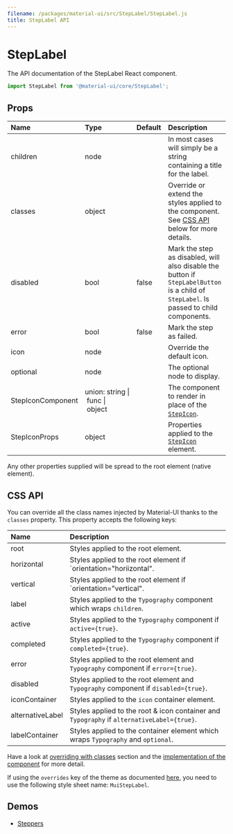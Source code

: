 ```yaml
---
filename: /packages/material-ui/src/StepLabel/StepLabel.js
title: StepLabel API
---
```


<!--- This documentation is automatically generated, do not try to edit it. -->

# StepLabel

<p class="description">The API documentation of the StepLabel React component.</p>

```js
import StepLabel from '@material-ui/core/StepLabel';
```



## Props

| Name | Type | Default | Description |
|:-----|:-----|:--------|:------------|
| <span class="prop-name">children</span> | <span class="prop-type">node |   | In most cases will simply be a string containing a title for the label. |
| <span class="prop-name">classes</span> | <span class="prop-type">object |   | Override or extend the styles applied to the component. See [CSS API](#css-api) below for more details. |
| <span class="prop-name">disabled</span> | <span class="prop-type">bool | <span class="prop-default">false</span> | Mark the step as disabled, will also disable the button if `StepLabelButton` is a child of `StepLabel`. Is passed to child components. |
| <span class="prop-name">error</span> | <span class="prop-type">bool | <span class="prop-default">false</span> | Mark the step as failed. |
| <span class="prop-name">icon</span> | <span class="prop-type">node |   | Override the default icon. |
| <span class="prop-name">optional</span> | <span class="prop-type">node |   | The optional node to display. |
| <span class="prop-name">StepIconComponent</span> | <span class="prop-type">union:&nbsp;string&nbsp;&#124;<br>&nbsp;func&nbsp;&#124;<br>&nbsp;object<br> |   | The component to render in place of the [`StepIcon`](/api/step-icon). |
| <span class="prop-name">StepIconProps</span> | <span class="prop-type">object |   | Properties applied to the [`StepIcon`](/api/step-icon) element. |

Any other properties supplied will be spread to the root element (native element).

## CSS API

You can override all the class names injected by Material-UI thanks to the `classes` property.
This property accepts the following keys:


| Name | Description |
|:-----|:------------|
| <span class="prop-name">root</span> | Styles applied to the root element.
| <span class="prop-name">horizontal</span> | Styles applied to the root element if `orientation="horiizontal".
| <span class="prop-name">vertical</span> | Styles applied to the root element if `orientation="vertical".
| <span class="prop-name">label</span> | Styles applied to the `Typography` component which wraps `children`.
| <span class="prop-name">active</span> | Styles applied to the `Typography` component if `active={true}`.
| <span class="prop-name">completed</span> | Styles applied to the `Typography` component if `completed={true}`.
| <span class="prop-name">error</span> | Styles applied to the root element and `Typography` component if `error={true}`.
| <span class="prop-name">disabled</span> | Styles applied to the root element and `Typography` component if `disabled={true}`.
| <span class="prop-name">iconContainer</span> | Styles applied to the `icon` container element.
| <span class="prop-name">alternativeLabel</span> | Styles applied to the root & icon container and `Typography` if `alternativeLabel={true}`.
| <span class="prop-name">labelContainer</span> | Styles applied to the container element which wraps `Typography` and `optional`.

Have a look at [overriding with classes](/customization/overrides#overriding-with-classes) section
and the [implementation of the component](https://github.com/mui-org/material-ui/tree/master/packages/material-ui/src/StepLabel/StepLabel.js)
for more detail.

If using the `overrides` key of the theme as documented
[here](/customization/themes#customizing-all-instances-of-a-component-type),
you need to use the following style sheet name: `MuiStepLabel`.

## Demos

- [Steppers](/demos/steppers)

